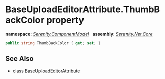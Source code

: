 # BaseUploadEditorAttribute.ThumbBackColor property
**namespace:** *[Serenity.ComponentModel](../../README.md#serenity.componentmodel-namespace)*   **assembly**: *[Serenity.Net.Core](../../README.md)*

```csharp
public string ThumbBackColor { get; set; }
```

## See Also

* class [BaseUploadEditorAttribute](../BaseUploadEditorAttribute.md)